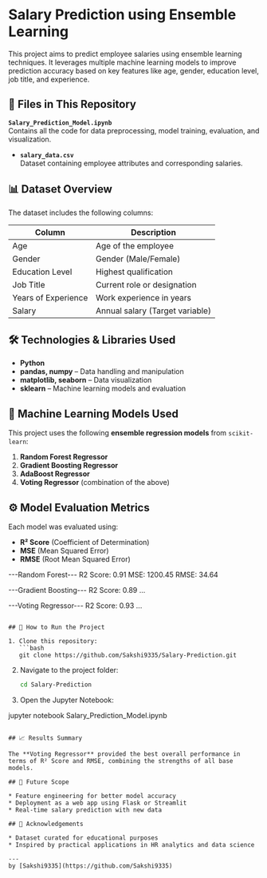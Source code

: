 
# Salary Prediction using Ensemble Learning

This project aims to predict employee salaries using ensemble learning techniques. It leverages multiple machine learning models to improve prediction accuracy based on key features like age, gender, education level, job title, and experience.

## 📁 Files in This Repository
 **`Salary_Prediction_Model.ipynb`**  
  Contains all the code for data preprocessing, model training, evaluation, and visualization.

- **`salary_data.csv`**  
  Dataset containing employee attributes and corresponding salaries.

## 📊 Dataset Overview

The dataset includes the following columns:

| Column               | Description                              |
|----------------------|------------------------------------------|
| Age                  | Age of the employee                      |
| Gender               | Gender (Male/Female)                     |
| Education Level      | Highest qualification                    |
| Job Title            | Current role or designation              |
| Years of Experience  | Work experience in years                 |
| Salary               | Annual salary (Target variable)          |

## 🛠️ Technologies & Libraries Used

- **Python**
- **pandas, numpy** – Data handling and manipulation
- **matplotlib, seaborn** – Data visualization
- **sklearn** – Machine learning models and evaluation

## 🤖 Machine Learning Models Used

This project uses the following **ensemble regression models** from `scikit-learn`:

1. **Random Forest Regressor**
2. **Gradient Boosting Regressor**
3. **AdaBoost Regressor**
4. **Voting Regressor** (combination of the above)

## ⚙️ Model Evaluation Metrics

Each model was evaluated using:

- **R² Score** (Coefficient of Determination)
- **MSE** (Mean Squared Error)
- **RMSE** (Root Mean Squared Error)


\---Random Forest---
R2 Score: 0.91
MSE: 1200.45
RMSE: 34.64

\---Gradient Boosting---
R2 Score: 0.89
...

\---Voting Regressor---
R2 Score: 0.93
...

````

## 🚀 How to Run the Project

1. Clone this repository:
   ```bash
   git clone https://github.com/Sakshi9335/Salary-Prediction.git
````

2. Navigate to the project folder:

   ```bash
   cd Salary-Prediction
   ```
3. Open the Jupyter Notebook:

jupyter notebook Salary_Prediction_Model.ipynb
   ```

## 📈 Results Summary

The **Voting Regressor** provided the best overall performance in terms of R² Score and RMSE, combining the strengths of all base models.

## 🔮 Future Scope

* Feature engineering for better model accuracy
* Deployment as a web app using Flask or Streamlit
* Real-time salary prediction with new data

## 📝 Acknowledgements

* Dataset curated for educational purposes
* Inspired by practical applications in HR analytics and data science

---
 by [Sakshi9335](https://github.com/Sakshi9335)


